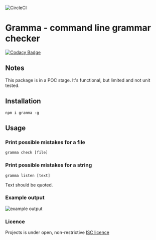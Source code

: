 ![CircleCI](https://img.shields.io/circleci/build/github/caderek/gramma.svg)

# Gramma - command line grammar checker

[![Codacy Badge](https://api.codacy.com/project/badge/Grade/ac599cb781564574b116ae9ef66429f7)](https://app.codacy.com/app/caderek/gramma?utm_source=github.com&utm_medium=referral&utm_content=caderek/gramma&utm_campaign=Badge_Grade_Dashboard)

## Notes

This package is in a POC stage. It's functional, but limited and not unit tested.

## Installation

`npm i gramma -g`

## Usage

### Print possible mistakes for a file

`gramma check [file]`

### Print possible mistakes for a string

`gramma listen [text]`

Text should be quoted.

### Example output

![example output](docs/example.png)

### Licence

Projects is under open, non-restrictive [ISC licence](LICENCE)
